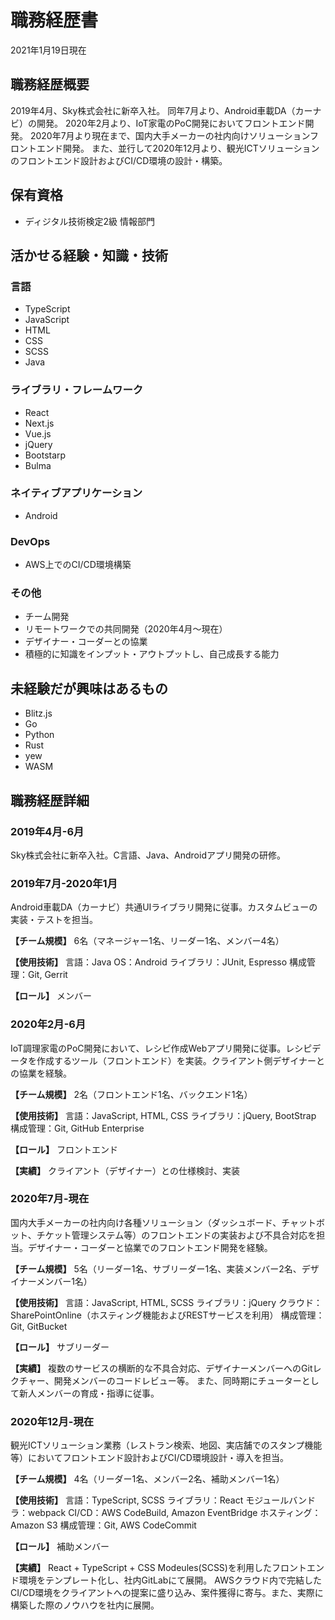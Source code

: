 # 職務経歴書

2021年1月19日現在

## 職務経歴概要

2019年4月、Sky株式会社に新卒入社。
同年7月より、Android車載DA（カーナビ）の開発。
2020年2月より、IoT家電のPoC開発においてフロントエンド開発。
2020年7月より現在まで、国内大手メーカーの社内向けソリューションフロントエンド開発。
また、並行して2020年12月より、観光ICTソリューションのフロントエンド設計およびCI/CD環境の設計・構築。

## 保有資格

- ディジタル技術検定2級 情報部門

## 活かせる経験・知識・技術

### 言語

- TypeScript
- JavaScript
- HTML
- CSS
- SCSS
- Java

### ライブラリ・フレームワーク

- React
- Next.js
- Vue.js
- jQuery
- Bootstarp
- Bulma

### ネイティブアプリケーション

- Android

### DevOps

- AWS上でのCI/CD環境構築

### その他

- チーム開発
- リモートワークでの共同開発（2020年4月〜現在）
- デザイナー・コーダーとの協業
- 積極的に知識をインプット・アウトプットし、自己成長する能力

## 未経験だが興味はあるもの

- Blitz.js
- Go
- Python
- Rust
- yew
- WASM

## 職務経歴詳細

### 2019年4月-6月

Sky株式会社に新卒入社。C言語、Java、Androidアプリ開発の研修。

### 2019年7月-2020年1月

Android車載DA（カーナビ）共通UIライブラリ開発に従事。カスタムビューの実装・テストを担当。

**【チーム規模】**
6名（マネージャー1名、リーダー1名、メンバー4名）

**【使用技術】**
言語：Java
OS：Android
ライブラリ：JUnit, Espresso
構成管理：Git, Gerrit

**【ロール】**
メンバー

### 2020年2月-6月

IoT調理家電のPoC開発において、レシピ作成Webアプリ開発に従事。レシピデータを作成するツール（フロントエンド）を実装。クライアント側デザイナーとの協業を経験。

**【チーム規模】**
2名（フロントエンド1名、バックエンド1名）

**【使用技術】**
言語：JavaScript, HTML, CSS
ライブラリ：jQuery, BootStrap
構成管理：Git, GitHub Enterprise

**【ロール】**
フロントエンド

**【実績】**
クライアント（デザイナー）との仕様検討、実装

### 2020年7月-現在

国内大手メーカーの社内向け各種ソリューション（ダッシュボード、チャットボット、チケット管理システム等）のフロントエンドの実装および不具合対応を担当。デザイナー・コーダーと協業でのフロントエンド開発を経験。

**【チーム規模】**
5名（リーダー1名、サブリーダー1名、実装メンバー2名、デザイナーメンバー1名）

**【使用技術】**
言語：JavaScript, HTML, SCSS
ライブラリ：jQuery
クラウド：SharePointOnline（ホスティング機能およびRESTサービスを利用）
構成管理：Git, GitBucket

**【ロール】**
サブリーダー

**【実績】**
複数のサービスの横断的な不具合対応、デザイナーメンバーへのGitレクチャー、開発メンバーのコードレビュー等。
また、同時期にチューターとして新人メンバーの育成・指導に従事。

### 2020年12月-現在

観光ICTソリューション業務（レストラン検索、地図、実店舗でのスタンプ機能等）においてフロントエンド設計およびCI/CD環境設計・導入を担当。

**【チーム規模】**
4名（リーダー1名、メンバー2名、補助メンバー1名）

**【使用技術】**
言語：TypeScript, SCSS
ライブラリ：React
モジュールバンドラ：webpack
CI/CD：AWS CodeBuild, Amazon EventBridge
ホスティング：Amazon S3
構成管理：Git, AWS CodeCommit

**【ロール】**
補助メンバー

**【実績】**
React + TypeScript + CSS Modeules(SCSS)を利用したフロントエンド環境をテンプレート化し、社内GitLabにて展開。
AWSクラウド内で完結したCI/CD環境をクライアントへの提案に盛り込み、案件獲得に寄与。また、実際に構築した際のノウハウを社内に展開。
